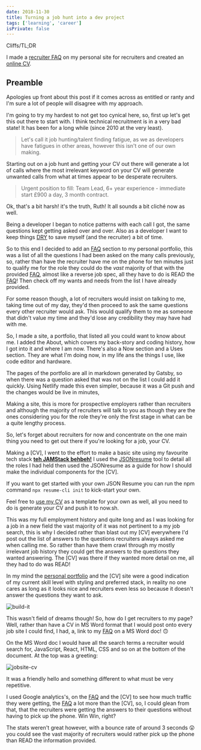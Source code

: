 ```yaml
---
date: 2018-11-30
title: Turning a job hunt into a dev project
tags: ['learning', 'career']
isPrivate: false
---
```


Cliffs/TL;DR

I made a [recruiter FAQ] on my personal site for recruiters and
created an [online CV].

## Preamble

<!-- cSpell:ignore ranty,behbeh -->

Apologies up front about this post if it comes across as entitled or
ranty and I'm sure a lot of people will disagree with my approach.

I'm going to try my hardest to not get too cynical here, so, first up
let's get this out there to start with. I think technical recruitment
is in a very bad state! It has been for a long while (since 2010 at
the very least).

> Let's call it job hunting/talent finding fatigue, as we as
> developers have fatigues in other areas, however this isn't one of
> our own making.

Starting out on a job hunt and getting your CV out there will generate
a lot of calls where the most irrelevant keyword on your CV will
generate unwanted calls from what at times appear to be desperate
recruiters.

> Urgent position to fill: Team Lead, 6+ year experience - immediate
> start £900 a day, 3 month contract.

Ok, that's a bit harsh! it's the truth, Ruth! It all sounds a bit
cliché now as well.

Being a developer I began to notice patterns with each call I got, the
same questions kept getting asked over and over. Also as a developer I
want to keep things [DRY] to save myself (and the recruiter) a bit of
time.

So to this end I decided to add an [FAQ] section to my personal
portfolio, this was a list of all the questions I had been asked on
the many calls previously, so, rather than have the recruiter have me
on the phone for ten minutes just to qualify me for the role they
could do the _vast_ majority of that with the provided [FAQ], almost
like a reverse job spec, all they have to do is READ the [FAQ]! Then
check off my wants and needs from the list I have already provided.

For some reason though, a lot of recruiters would insist on talking to
me, taking time out of my day, they'd then proceed to ask the same
questions every other recruiter would ask. This would qualify them to
me as someone that didn't value my time and they'd lose any
credibility they may have had with me.

So, I made a site, a portfolio, that listed all you could want to know
about me. I added the About, which covers my back-story and coding
history, how I got into it and where I am now. There's also a Now
section and a Uses section. They are what I'm doing now, in my life
ans the things I use, like code editor and hardware.

The pages of the portfolio are all in markdown generated by Gatsby, so
when there was a question asked that was not on the list I could add
it quickly. Using Netlify made this even simpler, because it was a Git
push and the changes would be live in minutes,

Making a site, this is more for prospective employers rather than
recruiters and although the majority of recruiters will talk to you as
though they are the ones considering you for the role they're only the
first stage in what can be a quite lengthy process.

So, let's forget about recruiters for now and concentrate on the one
main thing you need to get out there if you're looking for a job, your
CV.

Making a [CV], I went to the effort to make a basic site using my
favourite tech stack **[teh JAMStack behbeh!]** I used the
[JSONresume] tool to detail all the roles I had held then used the
JSONresume as a guide for how I should make the individual components
for the [CV].

If you want to get started with your own JSON Resume you can run the
npm command `npx resume-cli init` to kick-start your own.

Feel free to [use my CV] as a template for your own as well, all you
need to do is generate your CV and push it to now.sh.

This was my full employment history and quite long and as I was
looking for a job in a new field the vast majority of it was not
pertinent to a my job search, this is why I decided rather than blast
out my [CV] everywhere I'd post out the list of answers to the
questions recruiters always asked me when calling me. So rather than
have them crawl through my mostly irrelevant job history they could
get the answers to the questions they wanted answering. The [CV] was
there if they wanted more detail on me, all they had to do was READ!

In my mind the [personal portfolio] and the [CV] site were a good
indication of my current skill level with styling and preferred stack,
in reality no one cares as long as it looks nice and recruiters even
less so because it doesn't answer the questions they want to ask.

![build-it](https://thepracticaldev.s3.amazonaws.com/i/ptve31bchle6hgg6wuaq.gif)

This wasn't field of dreams though! So, how do I get recruiters to my
page? Well, rather than have a CV in MS Word format that I would post
onto every job site I could find, I had, a, link to my [FAQ] on a MS
Word doc! 🙃

On the MS Word doc I would have all the search terms a recruiter would
search for, JavaScript, React, HTML, CSS and so on at the bottom of
the document. At the top was a greeting:

![jobsite-cv]

It was a friendly hello and something different to what must be very
repetitive.

I used Google analytics's, on the [FAQ] and the [CV] to see how much
traffic they were getting, the [FAQ] a lot more than the [CV], so, I
could glean from that, that the recruiters were getting the answers to
their questions without having to pick up the phone. Win Win, right?

The stats weren't great however, with a bounce rate of around 3
seconds 😲 you could see the vast majority of recruiters would rather
pick up the phone than READ the information provided.

<!-- Links -->

<!-- cSpell:ignore jobsite,jsonresume -->

[json resume schema]: https://jsonresume.org/schema/
[bot]:
  https://dev.to/whokilledkevin/how-i-created-a-bot-that-talked-to-recruiters-for-me-54n5
[poll]:
  https://dev.to/whokilledkevin/8-things-i-hate-in-recruitment-letters-8ke
[dry]: https://en.wikipedia.org/wiki/Don%27t_repeat_yourself
[my portfolio]: https://scottspence.com
[personal portfolio]: https://scottspence.com/#portfolio
[recruiter faq]: https://scottspence.com/faq
[online cv]: https://mecv.xyz/
[faq]: https://scottspence.com/faq
[teh jamstack behbeh!]: https://jamstack.org/
[jsonresume]: https://jsonresume.org/
[use my cv]: https://github.com/spences10/cv

<!-- Images -->

[jobsite-cv]:
  https://res.cloudinary.com/defkmsrpw/image/upload/q_auto,f_auto/v1614930930/scottspence.com/jobsite-cv-11a27b76e59cb7c0015d28592c76c4c8.jpg
